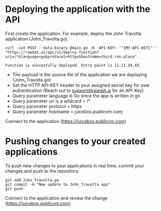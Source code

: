 <h1>Deploying the application with the API</h1>
  <p>First create the application. For example, deploy the John Travolta application (John_Travolta.go).<br></p>  
  

  ``curl -ivX POST --data-binary @main.go -H 'API-KEY: '"{MY-API-KEY}"'' "https://rawdat.ai/api/v1/deploy-function?uri=/*&language=go&protocol=https&hostname=third.run.place"``

   
  ``Function is succesfully deployed. Entry point is 11.11.XX.XX.``

  - The payload is the source file of the application we are deploying (John_Travolta.go)
  - Set the HTTP API-KEY header to your assigned secret key for user authentication (Reach out to support@rawdat.ai for an API-Key)
  - Query parameter language is Go since the app is written in go
  - Query parameter uri is a wildcard = /*
  - Query parameter protocol = https
  - Query parameter hostname = juicebox.publicvm.com;

Connect to the application (https://juicebox.publicvm.com)


<h1>Pushing changes to your created applications</h1>
  To push new changes to your applications in real time, commit your changes and push to the repository.

  ```
  git add John_Travolta.go 
  git commit -m "New update to John_Travolta app"
  git push
  ```

  Connect to the application and review the change (https://juicebox.publicvm.com)

